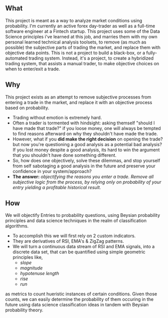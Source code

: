 ## What
This project is meant as a way to analyze market conditions using probability.
I'm currently an active forex day-trader as well as a full-time software engineer
at a Fintech startup. This project uses some of the Data Science principles i've
learned at this job, and marries them with my own personal learned technical
analysis toolsets, to remove (as much as possible) the subjective parts of
trading the market, and replace them with objective data points. This is not
a project to build a black-box, or a fully-automated trading system. Instead,
it's a project, to create a hybridized trading system, that assists a manual
trader, to make objective choices on when to enter/exit a trade.

## Why
This project exists as an attempt to remove subjective processes from entering a trade
in the market, and replace it with an objective process based on probability.


- Trading without emotion is extremely hard.
- Often a trader is tormented with hindsight: asking themself "should I have made that trade?" if you loose money, one will always be tempted to find reasons afterward on why they shouldn't have made
the trade.
- However, what if you **did make the right decision** on opening the trade?
but now you're questioning a good analysis as a potential bad analysis? If you lost money despite
a good analysis, its hard to win the argument that you shouldn't have done something different.
- So, how does one objectively, solve these dilemmas, and stop yourself from self sabotaging a good
analysis in the future and preserve your confidence in your system/approach?
- **The answer:** _objectifying the reasons you enter a trade. Remove all subjective logic from the
process, by relying only on probability of your entry yielding a profitable historical result._

## How
We will objectify Entries to probability questions, using Beysian probability
principles and data science techniques in the realm of classification algorithms.


- To accomplish this we will first rely on 2 custom indicators.
- They are derivatives of RSI, EMA's & ZigZag patterns.
- We will turn a continuous data stream of RSI and EMA signals, into a discrete
data set, that can be quantified using simple geometric principles like,
  * _slope_
  * _magnitude_
  * _hypotenuse length_
  * _rise_
  * _run_

as metrics to count hueristic instances of certain conditions. Given those counts,
we can easily determine the probability of them occuring in the future using
data science classification ideas in tandem with Beysian probability theory.
